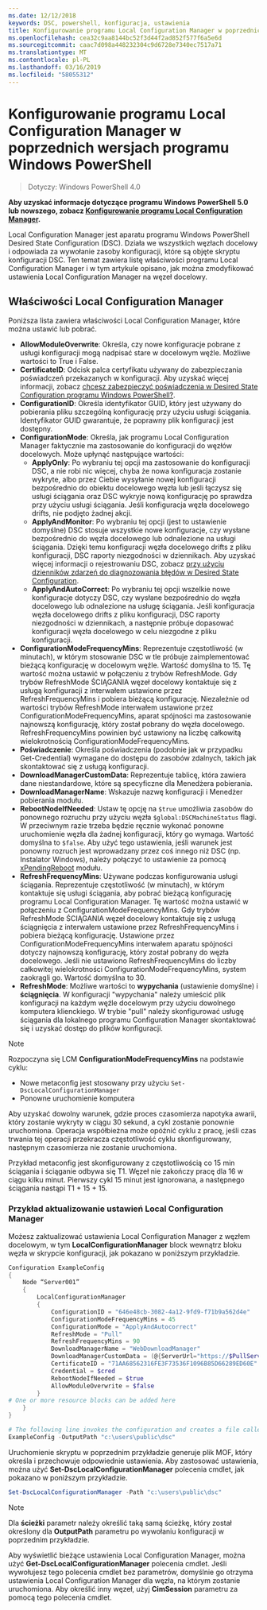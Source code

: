 ```yaml
---
ms.date: 12/12/2018
keywords: DSC, powershell, konfiguracja, ustawienia
title: Konfigurowanie programu Local Configuration Manager w poprzednich wersjach programu Windows PowerShell
ms.openlocfilehash: cea32c9aa8144bc52f3d44f2ad852f577f6a5e6d
ms.sourcegitcommit: caac7d098a448232304c9d6728e7340ec7517a71
ms.translationtype: MT
ms.contentlocale: pl-PL
ms.lasthandoff: 03/16/2019
ms.locfileid: "58055312"
---
```

# <a name="configuring-the-local-configuration-manager-in-previous-versions-of-windows-powershell"></a>Konfigurowanie programu Local Configuration Manager w poprzednich wersjach programu Windows PowerShell

>Dotyczy: Windows PowerShell 4.0

**Aby uzyskać informacje dotyczące programu Windows PowerShell 5.0 lub nowszego, zobacz [Konfigurowanie programu Local Configuration Manager](metaConfig.md).**

Local Configuration Manager jest aparatu programu Windows PowerShell Desired State Configuration (DSC).
Działa we wszystkich węzłach docelowy i odpowiada za wywołanie zasoby konfiguracji, które są objęte skryptu konfiguracji DSC.
Ten temat zawiera listę właściwości programu Local Configuration Manager i w tym artykule opisano, jak można zmodyfikować ustawienia Local Configuration Manager na węzeł docelowy.

## <a name="local-configuration-manager-properties"></a>Właściwości Local Configuration Manager

Poniższa lista zawiera właściwości Local Configuration Manager, które można ustawić lub pobrać.

- **AllowModuleOverwrite**: Określa, czy nowe konfiguracje pobrane z usługi konfiguracji mogą nadpisać stare w docelowym węźle. Możliwe wartości to True i False.
- **CertificateID**: Odcisk palca certyfikatu używany do zabezpieczania poświadczeń przekazanych w konfiguracji. Aby uzyskać więcej informacji, zobacz [chcesz zabezpieczyć poświadczenia w Desired State Configuration programu Windows PowerShell?](https://blogs.msdn.microsoft.com/powershell/2014/01/31/want-to-secure-credentials-in-windows-powershell-desired-state-configuration/).
- **ConfigurationID**: Określa identyfikator GUID, który jest używany do pobierania pliku szczególną konfigurację przy użyciu usługi ściągania. Identyfikator GUID gwarantuje, że poprawny plik konfiguracji jest dostępny.
- **ConfigurationMode**: Określa, jak programu Local Configuration Manager faktycznie ma zastosowanie do konfiguracji do węzłów docelowych. Może upłynąć następujące wartości:
  - **ApplyOnly**: Po wybraniu tej opcji ma zastosowanie do konfiguracji DSC, a nie robi nic więcej, chyba że nowa konfiguracja zostanie wykryte, albo przez Ciebie wysyłanie nowej konfiguracji bezpośrednio do obiektu docelowego węzła lub jeśli łączysz się usługi ściągania oraz DSC wykryje nową konfigurację po sprawdza przy użyciu usługi ściągania. Jeśli konfiguracja węzła docelowego drifts, nie podjęto żadnej akcji.
  - **ApplyAndMonitor**: Po wybraniu tej opcji (jest to ustawienie domyślne) DSC stosuje wszystkie nowe konfiguracje, czy wysłane bezpośrednio do węzła docelowego lub odnalezione na usługi ściągania. Dzięki temu konfiguracji węzła docelowego drifts z pliku konfiguracji, DSC raporty niezgodności w dziennikach. Aby uzyskać więcej informacji o rejestrowaniu DSC, zobacz [przy użyciu dzienników zdarzeń do diagnozowania błędów w Desired State Configuration](http://blogs.msdn.com/b/powershell/archive/2014/01/03/using-event-logs-to-diagnose-errors-in-desired-state-configuration.aspx).
  - **ApplyAndAutoCorrect**: Po wybraniu tej opcji wszelkie nowe konfiguracje dotyczy DSC, czy wysłane bezpośrednio do węzła docelowego lub odnalezione na usługę ściągania. Jeśli konfiguracja węzła docelowego drifts z pliku konfiguracji, DSC raporty niezgodności w dziennikach, a następnie próbuje dopasować konfiguracji węzła docelowego w celu niezgodne z pliku konfiguracji.
- **ConfigurationModeFrequencyMins**: Reprezentuje częstotliwość (w minutach), w którym stosowanie DSC w tle próbuje zaimplementować bieżącą konfigurację w docelowym węźle. Wartość domyślna to 15. Tę wartość można ustawić w połączeniu z trybów RefreshMode. Gdy trybów RefreshMode ŚCIĄGANIA węzeł docelowy kontaktuje się z usługą konfiguracji z interwałem ustawione przez RefreshFrequencyMins i pobiera bieżącą konfigurację. Niezależnie od wartości trybów RefreshMode interwałem ustawione przez ConfigurationModeFrequencyMins, aparat spójności ma zastosowanie najnowszą konfigurację, który został pobrany do węzła docelowego. RefreshFrequencyMins powinien być ustawiony na liczbę całkowitą wielokrotnością ConfigurationModeFrequencyMins.
- **Poświadczenie**: Określa poświadczenia (podobnie jak w przypadku Get-Credential) wymagane do dostępu do zasobów zdalnych, takich jak skontaktować się z usługą konfiguracji.
- **DownloadManagerCustomData**: Reprezentuje tablicę, która zawiera dane niestandardowe, które są specyficzne dla Menedżera pobierania.
- **DownloadManagerName**: Wskazuje nazwę konfiguracji i Menedżer pobierania modułu.
- **RebootNodeIfNeeded**: Ustaw tę opcję na `$true` umożliwia zasobów do ponownego rozruchu przy użyciu węzła `$global:DSCMachineStatus` flagi. W przeciwnym razie trzeba będzie ręcznie wykonać ponowne uruchomienie węzła dla żadnej konfiguracji, który go wymaga. Wartość domyślna to `$false`. Aby użyć tego ustawienia, jeśli warunek jest ponowny rozruch jest wprowadzany przez coś innego niż DSC (np. Instalator Windows), należy połączyć to ustawienie za pomocą [xPendingReboot](https://github.com/powershell/xpendingreboot) modułu.
- **RefreshFrequencyMins**: Używane podczas konfigurowania usługi ściągania. Reprezentuje częstotliwość (w minutach), w którym kontaktuje się usługi ściągania, aby pobrać bieżącą konfigurację programu Local Configuration Manager. Tę wartość można ustawić w połączeniu z ConfigurationModeFrequencyMins. Gdy trybów RefreshMode ŚCIĄGANIA węzeł docelowy kontaktuje się z usługą ściągnięcia z interwałem ustawione przez RefreshFrequencyMins i pobiera bieżącą konfigurację. Ustawione przez ConfigurationModeFrequencyMins interwałem aparatu spójności dotyczy najnowszą konfigurację, który został pobrany do węzła docelowego. Jeśli nie ustawiono RefreshFrequencyMins do liczby całkowitej wielokrotności ConfigurationModeFrequencyMins, system zaokrągli go. Wartość domyślna to 30.
- **RefreshMode**: Możliwe wartości to **wypychania** (ustawienie domyślne) i **ściągnięcia**. W konfiguracji "wypychania" należy umieścić plik konfiguracji na każdym węźle docelowym przy użyciu dowolnego komputera klienckiego. W trybie "pull" należy skonfigurować usługę ściągania dla lokalnego programu Configuration Manager skontaktować się i uzyskać dostęp do plików konfiguracji.

> [!NOTE]
> Rozpoczyna się LCM **ConfigurationModeFrequencyMins** na podstawie cyklu:
>
> - Nowe metaconfig jest stosowany przy użyciu `Set-DscLocalConfigurationManager`
> - Ponowne uruchomienie komputera
>
> Aby uzyskać dowolny warunek, gdzie proces czasomierza napotyka awarii, który zostanie wykryty w ciągu 30 sekund, a cykl zostanie ponownie uruchomiona.
> Operacja współbieżna może opóźnić cyklu z pracę, jeśli czas trwania tej operacji przekracza częstotliwość cyklu skonfigurowany, następnym czasomierza nie zostanie uruchomiona.
>
> Przykład metaconfig jest skonfigurowany z częstotliwością co 15 min ściągania i ściąganie odbywa się T1.  Węzeł nie zakończy pracę dla 16 w ciągu kilku minut.  Pierwszy cykl 15 minut jest ignorowana, a następnego ściągania nastąpi T1 + 15 + 15.

### <a name="example-of-updating-local-configuration-manager-settings"></a>Przykład aktualizowanie ustawień Local Configuration Manager

Możesz zaktualizować ustawienia Local Configuration Manager z węzłem docelowym, w tym **LocalConfigurationManager** block wewnątrz bloku węzła w skrypcie konfiguracji, jak pokazano w poniższym przykładzie.

```powershell
Configuration ExampleConfig
{
    Node “Server001”
    {
        LocalConfigurationManager
        {
            ConfigurationID = "646e48cb-3082-4a12-9fd9-f71b9a562d4e"
            ConfigurationModeFrequencyMins = 45
            ConfigurationMode = "ApplyAndAutocorrect"
            RefreshMode = "Pull"
            RefreshFrequencyMins = 90
            DownloadManagerName = "WebDownloadManager"
            DownloadManagerCustomData = (@{ServerUrl="https://$PullService/psdscpullserver.svc"})
            CertificateID = "71AA68562316FE3F73536F1096B85D66289ED60E"
            Credential = $cred
            RebootNodeIfNeeded = $true
            AllowModuleOverwrite = $false
        }
# One or more resource blocks can be added here
    }
}

# The following line invokes the configuration and creates a file called Server001.meta.mof at the specified path
ExampleConfig -OutputPath "c:\users\public\dsc"
```

Uruchomienie skryptu w poprzednim przykładzie generuje plik MOF, który określa i przechowuje odpowiednie ustawienia.
Aby zastosować ustawienia, można użyć **Set-DscLocalConfigurationManager** polecenia cmdlet, jak pokazano w poniższym przykładzie.

```powershell
Set-DscLocalConfigurationManager -Path "c:\users\public\dsc"
```

> [!NOTE]
> Dla **ścieżki** parametr należy określić taką samą ścieżkę, który został określony dla **OutputPath** parametru po wywołaniu konfiguracji w poprzednim przykładzie.

Aby wyświetlić bieżące ustawienia Local Configuration Manager, można użyć **Get-DscLocalConfigurationManager** polecenia cmdlet.
Jeśli wywołujesz tego polecenia cmdlet bez parametrów, domyślnie go otrzyma ustawienia Local Configuration Manager dla węzła, na którym zostanie uruchomiona.
Aby określić inny węzeł, użyj **CimSession** parametru za pomocą tego polecenia cmdlet.
